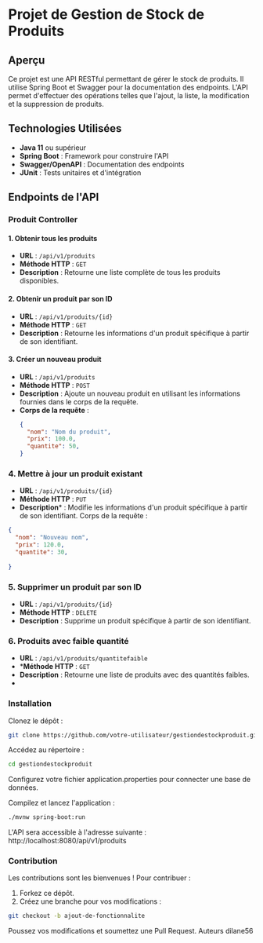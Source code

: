 # Projet de Gestion de Stock de Produits

## Aperçu
Ce projet est une API RESTful permettant de gérer le stock de produits. Il utilise Spring Boot et Swagger pour la documentation des endpoints. L'API permet d'effectuer des opérations telles que l'ajout, la liste, la modification et la suppression de produits.

## Technologies Utilisées
- **Java 11** ou supérieur
- **Spring Boot** : Framework pour construire l'API
- **Swagger/OpenAPI** : Documentation des endpoints
- **JUnit** : Tests unitaires et d'intégration


## Endpoints de l'API

### Produit Controller

#### 1. Obtenir tous les produits
- **URL** : `/api/v1/produits`
- **Méthode HTTP** : `GET`
- **Description** : Retourne une liste complète de tous les produits disponibles.

#### 2. Obtenir un produit par son ID
- **URL** : `/api/v1/produits/{id}`
- **Méthode HTTP** : `GET`
- **Description** : Retourne les informations d'un produit spécifique à partir de son identifiant.

#### 3. Créer un nouveau produit
- **URL** : `/api/v1/produits`
- **Méthode HTTP** : `POST`
- **Description** : Ajoute un nouveau produit en utilisant les informations fournies dans le corps de la requête.
- **Corps de la requête** :
  ```json
  {
    "nom": "Nom du produit",
    "prix": 100.0,
    "quantite": 50,
  }
  
### 4. Mettre à jour un produit existant
- **URL** : `/api/v1/produits/{id}`
- **Méthode HTTP** : `PUT`
- **Description*** : Modifie les informations d'un produit spécifique à partir de son identifiant.
Corps de la requête :
  
```json
{
  "nom": "Nouveau nom",
  "prix": 120.0,
  "quantite": 30,
 
}
```
### 5. Supprimer un produit par son ID

- **URL** : `/api/v1/produits/{id}`
- **Méthode HTTP** : `DELETE`
- **Description** : Supprime un produit spécifique à partir de son identifiant.

### 6. Produits avec faible quantité

- **URL** : `/api/v1/produits/quantitefaible`
- ***Méthode HTTP** : `GET`
- **Description** : Retourne une liste de produits avec des quantités faibles.
- 
### Installation
Clonez le dépôt :
```bash
git clone https://github.com/votre-utilisateur/gestiondestockproduit.git
```
Accédez au répertoire :
```bash
cd gestiondestockproduit
```
Configurez votre fichier application.properties pour connecter une base de données.

Compilez et lancez l'application :
```bash
./mvnw spring-boot:run
```
L'API sera accessible à l'adresse suivante : http://localhost:8080/api/v1/produits

### Contribution
Les contributions sont les bienvenues ! Pour contribuer :

1. Forkez ce dépôt.
2. Créez une branche pour vos modifications :
```bash
git checkout -b ajout-de-fonctionnalite
```
Poussez vos modifications et soumettez une Pull Request.
Auteurs
dilane56
